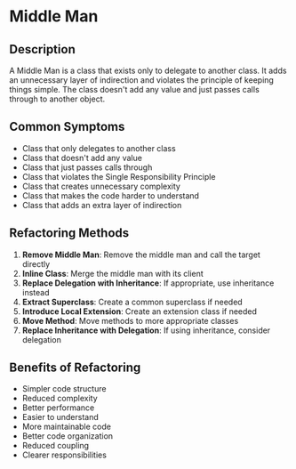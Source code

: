 # Middle Man

## Description
A Middle Man is a class that exists only to delegate to another class. It adds an unnecessary layer of indirection and violates the principle of keeping things simple. The class doesn't add any value and just passes calls through to another object.

## Common Symptoms
- Class that only delegates to another class
- Class that doesn't add any value
- Class that just passes calls through
- Class that violates the Single Responsibility Principle
- Class that creates unnecessary complexity
- Class that makes the code harder to understand
- Class that adds an extra layer of indirection

## Refactoring Methods
1. **Remove Middle Man**: Remove the middle man and call the target directly
2. **Inline Class**: Merge the middle man with its client
3. **Replace Delegation with Inheritance**: If appropriate, use inheritance instead
4. **Extract Superclass**: Create a common superclass if needed
5. **Introduce Local Extension**: Create an extension class if needed
6. **Move Method**: Move methods to more appropriate classes
7. **Replace Inheritance with Delegation**: If using inheritance, consider delegation

## Benefits of Refactoring
- Simpler code structure
- Reduced complexity
- Better performance
- Easier to understand
- More maintainable code
- Better code organization
- Reduced coupling
- Clearer responsibilities 
